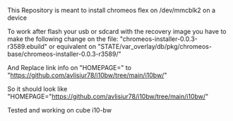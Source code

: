 
This Repository is meant to install chromeos flex on /dev/mmcblk2 on a device

To work after flash your usb or sdcard with the recovery image you have to make the following change on the file: "chromeos-installer-0.0.3-r3589.ebuild" or equivalent on "STATE/var_overlay/db/pkg/chromeos-base/chromeos-installer-0.0.3-r3589/"

And Replace link info on "HOMEPAGE=" to "https://github.com/avlisiur78/i10bw/tree/main/i10bw/"

So it should look like "HOMEPAGE="https://github.com/avlisiur78/i10bw/tree/main/i10bw/"


Tested and working on cube i10-bw
